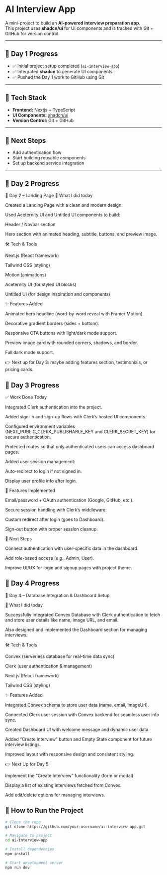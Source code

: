 # AI Interview App

A mini-project to build an **AI-powered interview preparation app**.  
This project uses **shadcn/ui** for UI components and is tracked with Git + GitHub for version control.

---

## 📅 Day 1 Progress
- ✅ Initial project setup completed (`ai-interview-app`)
- ✅ Integrated **shadcn** to generate UI components
- ✅ Pushed the Day 1 work to GitHub using Git

---

## 🚀 Tech Stack
- **Frontend:** Nextjs + TypeScript  
- **UI Components:** [shadcn/ui](https://ui.shadcn.com/)  
- **Version Control:** Git + GitHub  

---

## 📌 Next Steps
- Add authentication flow  
- Start building reusable components  
- Set up backend service integration  

---

## 📅 Day 2 Progress
🚀 Day 2 – Landing Page
📌 What I did today

Created a Landing Page with a clean and modern design.

Used Aceternity UI and Untitled UI components to build:

Header / Navbar section

Hero section with animated heading, subtitle, buttons, and preview image.

🛠️ Tech & Tools

Next.js (React framework)

Tailwind CSS (styling)

 Motion (animations)

Aceternity UI (for styled UI blocks)

Untitled UI (for design inspiration and components)

✨ Features Added

Animated hero headline (word-by-word reveal with Framer Motion).

Decorative gradient borders (sides + bottom).

Responsive CTA buttons with light/dark mode support.

Preview image card with rounded corners, shadows, and border.

Full dark mode support.


👉 Next up for Day 3: maybe adding features section, testimonials, or pricing cards.

## 📅 Day 3 Progress
✅ Work Done Today

Integrated Clerk authentication into the project.

Added sign-in and sign-up flows with Clerk’s hosted UI components.

Configured environment variables (NEXT_PUBLIC_CLERK_PUBLISHABLE_KEY and CLERK_SECRET_KEY) for secure authentication.

Protected routes so that only authenticated users can access dashboard pages.

Added user session management:

Auto-redirect to login if not signed in.

Display user profile info after login.

🔑 Features Implemented

Email/password + OAuth authentication (Google, GitHub, etc.).

Secure session handling with Clerk’s middleware.

Custom redirect after login (goes to Dashboard).

Sign-out button with proper session cleanup.

📌 Next Steps

Connect authentication with user-specific data in the dashboard.

Add role-based access (e.g., Admin, User).

Improve UI/UX for login and signup pages with project theme.

## 📅 Day 4 Progress

🚀 Day 4 – Database Integration & Dashboard Setup

📌 What I did today

Successfully integrated Convex Database with Clerk authentication to fetch and store user details like name, image URL, and email.

Also designed and implemented the Dashboard section for managing interviews.

🛠️ Tech & Tools

Convex (serverless database for real-time data sync)

Clerk (user authentication & management)

Next.js (React framework)

Tailwind CSS (styling)

✨ Features Added

Integrated Convex schema to store user data (name, email, imageUrl).

Connected Clerk user session with Convex backend for seamless user info sync.

Created Dashboard UI with welcome message and dynamic user data.

Added “Create Interview” button and Empty State component for future interview listings.

Improved layout with responsive design and consistent styling.

👉 Next Up for Day 5

Implement the “Create Interview” functionality (form or modal).

Display a list of existing interviews fetched from Convex.

Add edit/delete options for managing interviews.



## 📂 How to Run the Project
```bash
# Clone the repo
git clone https://github.com/your-username/ai-interview-app.git

# Navigate to project
cd ai-interview-app

# Install dependencies
npm install

# Start development server
npm run dev
